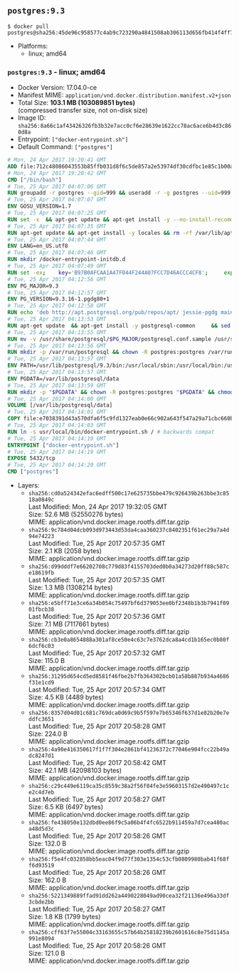 ## `postgres:9.3`

```console
$ docker pull postgres@sha256:45de96c958577c4ab9c723290a4841508ab306113d656fb414f4ff7a0a147171
```

-	Platforms:
	-	linux; amd64

### `postgres:9.3` - linux; amd64

-	Docker Version: 17.04.0-ce
-	Manifest MIME: `application/vnd.docker.distribution.manifest.v2+json`
-	Total Size: **103.1 MB (103089851 bytes)**  
	(compressed transfer size, not on-disk size)
-	Image ID: `sha256:8a66c1af43426326fb3b32e7acc0cf6e28639e1622cc78ac6ace6b4d3c860d8a`
-	Entrypoint: `["docker-entrypoint.sh"]`
-	Default Command: `["postgres"]`

```dockerfile
# Mon, 24 Apr 2017 19:20:41 GMT
ADD file:712c48086043553b85ffb031d8f6c5de857a2e53974df30cdfbc1e85c1b00a25 in / 
# Mon, 24 Apr 2017 19:20:42 GMT
CMD ["/bin/bash"]
# Tue, 25 Apr 2017 04:07:06 GMT
RUN groupadd -r postgres --gid=999 && useradd -r -g postgres --uid=999 postgres
# Tue, 25 Apr 2017 04:07:07 GMT
ENV GOSU_VERSION=1.7
# Tue, 25 Apr 2017 04:07:25 GMT
RUN set -x 	&& apt-get update && apt-get install -y --no-install-recommends ca-certificates wget && rm -rf /var/lib/apt/lists/* 	&& wget -O /usr/local/bin/gosu "https://github.com/tianon/gosu/releases/download/$GOSU_VERSION/gosu-$(dpkg --print-architecture)" 	&& wget -O /usr/local/bin/gosu.asc "https://github.com/tianon/gosu/releases/download/$GOSU_VERSION/gosu-$(dpkg --print-architecture).asc" 	&& export GNUPGHOME="$(mktemp -d)" 	&& gpg --keyserver ha.pool.sks-keyservers.net --recv-keys B42F6819007F00F88E364FD4036A9C25BF357DD4 	&& gpg --batch --verify /usr/local/bin/gosu.asc /usr/local/bin/gosu 	&& rm -r "$GNUPGHOME" /usr/local/bin/gosu.asc 	&& chmod +x /usr/local/bin/gosu 	&& gosu nobody true 	&& apt-get purge -y --auto-remove ca-certificates wget
# Tue, 25 Apr 2017 04:07:35 GMT
RUN apt-get update && apt-get install -y locales && rm -rf /var/lib/apt/lists/* 	&& localedef -i en_US -c -f UTF-8 -A /usr/share/locale/locale.alias en_US.UTF-8
# Tue, 25 Apr 2017 04:07:44 GMT
ENV LANG=en_US.utf8
# Tue, 25 Apr 2017 04:07:46 GMT
RUN mkdir /docker-entrypoint-initdb.d
# Tue, 25 Apr 2017 04:07:49 GMT
RUN set -ex; 	key='B97B0AFCAA1A47F044F244A07FCC7D46ACCC4CF8'; 	export GNUPGHOME="$(mktemp -d)"; 	gpg --keyserver ha.pool.sks-keyservers.net --recv-keys "$key"; 	gpg --export "$key" > /etc/apt/trusted.gpg.d/postgres.gpg; 	rm -r "$GNUPGHOME"; 	apt-key list
# Tue, 25 Apr 2017 04:12:56 GMT
ENV PG_MAJOR=9.3
# Tue, 25 Apr 2017 04:12:57 GMT
ENV PG_VERSION=9.3.16-1.pgdg80+1
# Tue, 25 Apr 2017 04:12:58 GMT
RUN echo 'deb http://apt.postgresql.org/pub/repos/apt/ jessie-pgdg main' $PG_MAJOR > /etc/apt/sources.list.d/pgdg.list
# Tue, 25 Apr 2017 04:13:53 GMT
RUN apt-get update 	&& apt-get install -y postgresql-common 	&& sed -ri 's/#(create_main_cluster) .*$/\1 = false/' /etc/postgresql-common/createcluster.conf 	&& apt-get install -y 		postgresql-$PG_MAJOR=$PG_VERSION 		postgresql-contrib-$PG_MAJOR=$PG_VERSION 	&& rm -rf /var/lib/apt/lists/*
# Tue, 25 Apr 2017 04:13:55 GMT
RUN mv -v /usr/share/postgresql/$PG_MAJOR/postgresql.conf.sample /usr/share/postgresql/ 	&& ln -sv ../postgresql.conf.sample /usr/share/postgresql/$PG_MAJOR/ 	&& sed -ri "s!^#?(listen_addresses)\s*=\s*\S+.*!\1 = '*'!" /usr/share/postgresql/postgresql.conf.sample
# Tue, 25 Apr 2017 04:13:56 GMT
RUN mkdir -p /var/run/postgresql && chown -R postgres:postgres /var/run/postgresql && chmod g+s /var/run/postgresql
# Tue, 25 Apr 2017 04:13:57 GMT
ENV PATH=/usr/lib/postgresql/9.3/bin:/usr/local/sbin:/usr/local/bin:/usr/sbin:/usr/bin:/sbin:/bin
# Tue, 25 Apr 2017 04:13:57 GMT
ENV PGDATA=/var/lib/postgresql/data
# Tue, 25 Apr 2017 04:13:59 GMT
RUN mkdir -p "$PGDATA" && chown -R postgres:postgres "$PGDATA" && chmod 777 "$PGDATA" # this 777 will be replaced by 700 at runtime (allows semi-arbitrary "--user" values)
# Tue, 25 Apr 2017 04:14:00 GMT
VOLUME [/var/lib/postgresql/data]
# Tue, 25 Apr 2017 04:14:01 GMT
COPY file:e7038391d43a570dfa6f5c9fd1327eab0e66c902a643f547a29a71cbc660b950 in /usr/local/bin/ 
# Tue, 25 Apr 2017 04:14:03 GMT
RUN ln -s usr/local/bin/docker-entrypoint.sh / # backwards compat
# Tue, 25 Apr 2017 04:14:19 GMT
ENTRYPOINT ["docker-entrypoint.sh"]
# Tue, 25 Apr 2017 04:14:19 GMT
EXPOSE 5432/tcp
# Tue, 25 Apr 2017 04:14:20 GMT
CMD ["postgres"]
```

-	Layers:
	-	`sha256:cd0a524342efac6edff500c17e625735bbe479c926439b263bbe3c8518a0849c`  
		Last Modified: Mon, 24 Apr 2017 19:32:05 GMT  
		Size: 52.6 MB (52550276 bytes)  
		MIME: application/vnd.docker.image.rootfs.diff.tar.gzip
	-	`sha256:9c784d04dcb093d973443d53da4caa360237c8402351f61ec29a7a4d94e74223`  
		Last Modified: Tue, 25 Apr 2017 20:57:35 GMT  
		Size: 2.1 KB (2058 bytes)  
		MIME: application/vnd.docker.image.rootfs.diff.tar.gzip
	-	`sha256:d99dddf7e66202708c779d83f4155703ded0b0a34273d20ff88c587ce18619fb`  
		Last Modified: Tue, 25 Apr 2017 20:57:35 GMT  
		Size: 1.3 MB (1308214 bytes)  
		MIME: application/vnd.docker.image.rootfs.diff.tar.gzip
	-	`sha256:e5bff71e3ce6a34b054c75497bf6d379053ee0bf2348b1b3b7941f0901fbcb38`  
		Last Modified: Tue, 25 Apr 2017 20:57:36 GMT  
		Size: 7.1 MB (7117661 bytes)  
		MIME: application/vnd.docker.image.rootfs.diff.tar.gzip
	-	`sha256:cb3e0a8654888a301af8ce50e4c63c7e3762dca8a4cd1b165ec0b80f6dcf6c03`  
		Last Modified: Tue, 25 Apr 2017 20:57:32 GMT  
		Size: 115.0 B  
		MIME: application/vnd.docker.image.rootfs.diff.tar.gzip
	-	`sha256:31295d654cd5ed8581f46fbe2b7fb364302bcb01a58b887b934a4686f31e1cd9`  
		Last Modified: Tue, 25 Apr 2017 20:57:34 GMT  
		Size: 4.5 KB (4489 bytes)  
		MIME: application/vnd.docker.image.rootfs.diff.tar.gzip
	-	`sha256:8357d04d01c681c769dca0d69c9b5f597e7b65346f637d1e82b20e7eddfc3651`  
		Last Modified: Tue, 25 Apr 2017 20:58:28 GMT  
		Size: 224.0 B  
		MIME: application/vnd.docker.image.rootfs.diff.tar.gzip
	-	`sha256:4a90e416350617f1f7f304e2861bf41236372c77046e904fcc22b49adc8247d1`  
		Last Modified: Tue, 25 Apr 2017 20:58:42 GMT  
		Size: 42.1 MB (42098103 bytes)  
		MIME: application/vnd.docker.image.rootfs.diff.tar.gzip
	-	`sha256:c29c449e6119ca35c8559c38a2f56f04fe3e59603157d2e490497c1ce2c4d7eb`  
		Last Modified: Tue, 25 Apr 2017 20:58:27 GMT  
		Size: 6.5 KB (6497 bytes)  
		MIME: application/vnd.docker.image.rootfs.diff.tar.gzip
	-	`sha256:fe438050e132dbd0ee86f9c5a06b4f4fc6522b911459a7d7cea480aca48d5d3c`  
		Last Modified: Tue, 25 Apr 2017 20:58:26 GMT  
		Size: 132.0 B  
		MIME: application/vnd.docker.image.rootfs.diff.tar.gzip
	-	`sha256:f5e4fc032858bb5eac04f9d77f303e1354c53cfb0809980bab41f68ff6d93519`  
		Last Modified: Tue, 25 Apr 2017 20:58:26 GMT  
		Size: 162.0 B  
		MIME: application/vnd.docker.image.rootfs.diff.tar.gzip
	-	`sha256:5221349889ffad91dd262a4490228049ad90cea32f21136e496a33df3cbde2bb`  
		Last Modified: Tue, 25 Apr 2017 20:58:27 GMT  
		Size: 1.8 KB (1799 bytes)  
		MIME: application/vnd.docker.image.rootfs.diff.tar.gzip
	-	`sha256:cff63f7e55004c33163655c57b64b25818239b2601616c8e75d1145a991e8094`  
		Last Modified: Tue, 25 Apr 2017 20:58:26 GMT  
		Size: 121.0 B  
		MIME: application/vnd.docker.image.rootfs.diff.tar.gzip
